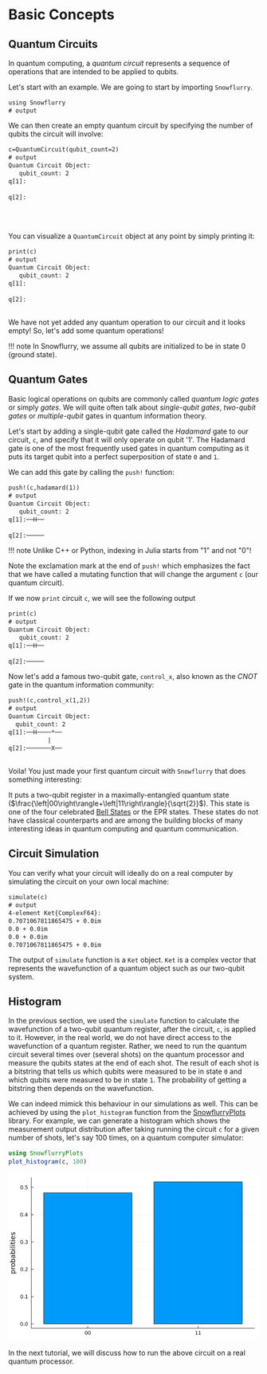 # Basic Concepts
## Quantum Circuits
In quantum computing, a *quantum circuit* represents a sequence of operations that are intended to be applied to qubits.

Let's start with an example. We are going to start by importing `Snowflurry`.

```jldoctest basics; output = false
using Snowflurry
# output

```

We can then create an empty quantum circuit by specifying the number of qubits the circuit will involve:

```jldoctest basics; output = false
c=QuantumCircuit(qubit_count=2)
# output
Quantum Circuit Object:
   qubit_count: 2 
q[1]:
     
q[2]:
     



```
You can visualize a `QuantumCircuit` object at any point by simply printing it:

```jldoctest basics; output=true
print(c)
# output
Quantum Circuit Object:
   qubit_count: 2 
q[1]:
     
q[2]:
     

```
We have not yet added any quantum operation to our circuit and it looks empty! So, let's add some quantum operations!

!!! note
	In Snowflurry, we assume all qubits are initialized to be in state 0 (ground state). 

## Quantum Gates

Basic logical operations on qubits are commonly called *quantum logic gates* or simply *gates*. We will quite often talk about *single-qubit gates*, *two-qubit gates* or *multiple-qubit* gates in quantum information theory.

Let's start by adding a single-qubit gate called the *Hadamard* gate to our circuit, `c`, and specify that it will only operate on qubit '1'. The Hadamard gate is one of the most frequently used gates in quantum computing as it puts its target qubit into a perfect superposition of state `0` and `1`. 

We can add this gate by calling the `push!` function:
```jldoctest basics; output=false
push!(c,hadamard(1))
# output
Quantum Circuit Object:
   qubit_count: 2 
q[1]:──H──
          
q[2]:─────

```
!!! note
	Unlike C++ or Python, indexing in Julia starts from "1" and not "0"!

Note the exclamation mark at the end of `push!` which emphasizes the fact that we have called a mutating function that will change the argument `c` (our quantum circuit). 

If we now `print` circuit `c`, we will see the following output
```jldoctest basics; output=true
print(c)
# output
Quantum Circuit Object:
   qubit_count: 2 
q[1]:──H──
          
q[2]:─────

```

Now let's add a famous two-qubit gate, `control_x`, also known as the *CNOT* gate in the quantum information community: 
 ```jldoctest basics; output=true
push!(c,control_x(1,2))
# output
Quantum Circuit Object:
   qubit_count: 2 
q[1]:──H────*──
            |  
q[2]:───────X──
               
```
Voila! You just made your first quantum circuit with `Snowflurry` that does something interesting:

It puts a two-qubit register in a maximally-entangled quantum state ($\frac{\left|00\right\rangle+\left|11\right\rangle}{\sqrt{2}}$). This state is one of the four celebrated [Bell States](https://en.wikipedia.org/wiki/Bell_state) or the EPR states. These states do not have classical counterparts and are among the building blocks of many interesting ideas in quantum computing and quantum communication.

## Circuit Simulation
You can verify what your circuit will ideally do on a real computer by simulating the circuit on your own local machine:
```jldoctest basics; output=true
simulate(c)
# output
4-element Ket{ComplexF64}:
0.7071067811865475 + 0.0im
0.0 + 0.0im
0.0 + 0.0im
0.7071067811865475 + 0.0im
```

The output of `simulate` function is a `Ket` object. `Ket` is a complex vector that represents the wavefunction of a quantum object such as our two-qubit system. 

## Histogram
In the previous section, we used the `simulate` function to calculate the wavefunction of a two-qubit quantum register, after the circuit, `c`, is applied to it. However, in the real world, we do not have direct access to the wavefunction of a quantum register. Rather, we need to run the quantum circuit several times over (several shots) on the quantum processor and measure the qubits states at the end of each shot. The result of each shot is a bitstring that tells us which qubits were measured to be in state `0` and which qubits were measured to be in state `1`. The probability of getting a bitstring then depends on the wavefunction. 

We can indeed mimick this behaviour in our simulations as well. This can be achieved by using the `plot_histogram` function from the [SnowflurryPlots](https://github.com/QuantumJulia/SnowflurryPlots.jl) library. For example, we can generate a histogram which shows the measurement
output distribution after taking running the circuit `c` for a given number of shots, let's say 100 times, on a quantum
computer simulator:

```julia
using SnowflurryPlots
plot_histogram(c, 100)
```
![Measurement results histogram](../assets/index/index_histogram.png)

In the next tutorial, we will discuss how to run the above circuit on a real quantum processor. 
